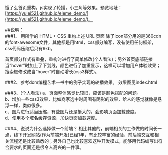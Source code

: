 饿了么首页重构，js实现了轮播，小三角等效果。预览地址：[https://yulei521.github.io/eleme_demo/](https://yulei521.github.io/eleme_demo/)。

##说明：				
###1、 用所学的 HTML + CSS 重构上述 URL 页面
除了icon部分用的是360cdn的font-awesome文件，其他都是用html，css部分编写，没有使用任何框架，css代码压缩后只有9kb。

首页部分样式有重叠，重构时进行了简单修改(个人看法)；另外首页底部链接当“hover”时加上了下划线，颜色进行了加重显示，这样可以增加用户体验效果；搜索框修改成当“hover”时自动增长(css3样式)。

###2、参考dom编程艺术一书中的例子实现的轮播效果。
效果图见index.html

###3、(个人看法)
a、页面整体感觉比较旧，应该是颜色搭配的问题。			     
b、增加一些css3效果，比如商家选中时周围有阴影的效果，给人的感觉就像是悬浮一样，类似很多。   
c、图片进行适当压缩，有些图片还是挺大的，会影响页面加载速度。     
d、使用多个域名缓存资源，加快页面加载速度。
  
###4、说说为什么选择做一个前端？
相比其他的，前端相关的工作做的时间长一点，线下开发网站(作为前端开发)已经1年，有比较丰富的经验，前后端交互和相关流程还是比较熟悉的；另外自己也比较喜欢这种开发模式，能够用代码编写出符合要求的页面还是很令人高兴的一件事。

